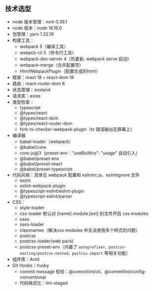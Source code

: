 ## 技术选型

- node 版本管理：nvm 0.39.1
- node 版本：node 16.16.0
- 包管理：yarn 1.22.19
- 构建工具：
  - webpack 5（编译工具）
  - webpck-cli 5（命令行工具）
  - webpack-dev-server 4（热更新, webpack serve 启动）
  - webpack-merge（合并配置项）
  - HtmlWebpackPlugin（配置生成的html）
- 框架：react 18 + react-dom 18
- 路由：react-router-dom 6
- 状态管理：zustand
- 请求库：axios 
- 类型检查：
  - typescript 
  - @types/react 
  - @types/react-dom
  - @types/react-router-dom
  - fork-ts-checker-webpack-plugin（ts 错误输出在屏幕上）
- 编译器
  - babel-loader（webpack）
  - @babel/core
  - core-js@3（preset-env："useBuiltIns": "usage" 自动引入）
  - @babel/preset-env
  - @babel/preset-react
  - @babel/preset-typescript
- 代码风格：具体见 webpack 配置和 eslintrc.js、eslintignore 文件
  - eslint
  - eslint-webpack-plugin
  - @typescript-eslint/eslint-plugin
  - @typescript-eslint/parser
- CSS：
  - style-loader
  - css-loader 默认对 [name].module.[ext] 的文件开启 css modules
  - sass 
  - sass-loader
  - classnames（解决css modules 中无法使用多个样式的问题）
  - postcss
  - postcss-loader(web pack)
  - postcss-preset-env（内置了 `autoprefixer、postcss-nesting/postcss-nested、postcss-import` 等相关功能）
- 组件库：Antd
- Git Hooks：husky
  - commit message 校验：@commitlint/cli、@commitlint/config-conventional
  - 代码格式化：lint-staged



